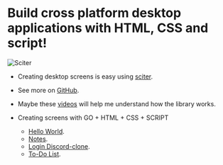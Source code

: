 # Build cross platform desktop applications with HTML, CSS and script!

![Sciter](https://sciter.com/wp-content/themes/sciter/!images/logo.png)

+ Creating desktop screens is easy using [sciter](https://sciter.com/).
  
+ See more on [GitHub](https://github.com/sciter-sdk/go-sciter).
  
+ Maybe these [videos](https://www.youtube.com/playlist?list=PLub5C2vM5SjKvkbFfposhyg1V2gpXnviM) will help me understand how the library works.
  
+ Creating screens with GO + HTML + CSS + SCRIPT
  
  - [Hello World](ui-hello-world/README.md).
  - [Notes](ui-notes/README.md).
  - [Login Discord-clone](ui-login/README.md).
  - [To-Do List](ui-to-do-list/README.md).